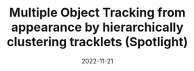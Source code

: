 ---
title: "Multiple Object Tracking from appearance by hierarchically clustering tracklets (Spotlight)"
collection: publications
permalink: /publication/2022-BMVC-FCG
excerpt: 'Current approaches in Multiple Object Tracking (MOT) rely on the spatio-temporal coherence between detections combined with object appearance to match objects from consecutive frames. In this work, we explore MOT using object appearances as the main source of association between objects in a video, using spatial and temporal priors as weighting factors. We form initial tracklets by leveraging on the idea that instances of an object that are close in time should be similar in appearance, and build the final object tracks by fusing the tracklets in a hierarchical fashion. We conduct extensive experiments that show the effectiveness of our method over three different MOT benchmarks, MOT17, MOT20, and DanceTrack, being competitive in MOT17 and MOT20 and establishing state-of-the-art results in DanceTrack.'
date: 2022-11-21
authors: "G. Andreu, M. Ferran, S. Satoh"
venue: 'British Machine Vision Conference (BMVC)'
uri: 'https://bmvc2022.mpi-inf.mpg.de/362'
bibtex: files/2022-BMVC-FCG_bib.txt
pdf: https://bmvc2022.mpi-inf.mpg.de/0362.pdf
teaser: images/bmvc_dist_center.jpg
---